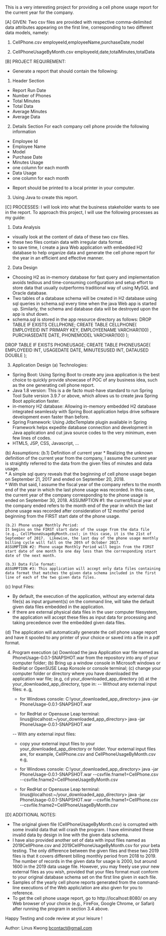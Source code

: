  This is a very interesting project for providing a cell phone usage report for the current year for the company.

[A] GIVEN: 
Two csv files are provided with respective comma-delimited data attributes appearing on the first line, corresponding to two different data models, namely:
1) CellPhone.csv
   employeeId,employeeName,purchaseDate,model
   
2) CellPhoneUsageByMonth.csv
   employeeId,date,totalMinutes,totalData


[B] PROJECT REQUIREMENT:
- Generate a report that should contain the following:

1) Header Section
* Report Run Date
* Number of Phones
* Total Minutes
* Total Data
* Average Minutes
* Average Data

2) Details Section
For each company cell phone provide the following information
* Employee Id
* Employee Name
* Model
* Purchase Date
* Minutes Usage
* one column for each month
* Data Usage
* one column for each month

- Report should be printed to a local printer in your computer.

3) Using Java to create this report.

[C] PROCESSES:
I will look into what the business stakeholder wants to see in the report.  To approach this project, I will use the following processes as my guide:

1) Data Analysis
  * visually look at the content of data of these two csv files.
  * these two files contain data with irregular data format.
  * to save time, I create a java Web application with embedded H2 database to help organize data and generate the cell phone report for the year in an efficient and effective manner.

2) Data Design
  * Choosing H2 as in-memory database for fast query and implementation avoids tedious and time-consuming configuration and setup effort to store data that usually outperforms traditional way of using MySQL and Oracle database.
  * Two tables of a database schema will be created in H2 database using sql queries in schema.sql every time when the java Web app is started up.  Similarly, the schema and database data will be destroyed upon the app is shut down.
  * schema.sql is stored in the app resource directory as follows:
  DROP TABLE IF EXISTS CELLPHONE;
CREATE TABLE CELLPHONE(
EMPLOYEEID INT  PRIMARY KEY,
EMPLOYEENAME VARCHAR(100) ,
PURCHASEDATE DATE,
PHONEMODEL VARCHAR(100)
);

DROP TABLE IF EXISTS PHONEUSAGE;
CREATE TABLE PHONEUSAGE(
EMPLOYEEID INT,
USAGEDATE DATE,
MINUTESUSED INT,
DATAUSED DOUBLE
);

3) Application Design
  (a) Technologies:
  * Spring Boot:
    Using Spring Boot to create any java application is the best choice to quickly provide showcase of POC of any business idea, such as the one generating cell phone report.
  * Java 1.8 version:
    This is a de facto must-have standard to run Spring Tool Suite version 3.9.7 or above, which allows us to create java Spring Boot application faster.
  * in-memory H2 database:
    Allowing in-memory embedded H2 database integrated seamlessly with Spring Boot application helps drive software development even faster than before.
  * Spring Framework:
    Using JdbcTemplate plugin available in Spring Framework helps expedite database connection and development in Java application and cut java source codes to the very minimum, even few lines of codes.
  * HTML5, JSP, CSS, Javascript, ...
  
  (b) Assumptions:
    (b.1) Definition of current year
    * Realizing the unknown definition of the current year from the company, I assume the current year is straightly referred to the data from the given files of minutes and data usage.  
    * A simple sql query reveals that the beginning of cell phone usage began on September 21, 2017 and ended on September 20, 2018.  
    * With that said, I assume the fiscal year of the company refers to the month end of the year in which the last phone usage was recorded.  In this case, the current year of the company corresponding to the phone usage is ended on September 30, 2018.
    ASSUMPTION #1: the current/fiscal year of the company ended refers to the month end of the year in which the last phone usage was recorded after consideration of 12 months' period beginning from the FIRST start date of the phone usage.
    
    (b.2) Phone usage Monthly Period:
    It begins on the FIRST start date of the usage from the data file (e.g., CellPhoneUsageByMonth.csv); in this case, it is the 21st of September of 2017.  Likewise, the last day of the phone usage monthly billing cycle will fall on the 20th of October 2017.   
    ASSUMPTION #2: Phone usage Monthly Period will begin from the FIRST start date of one month to one day less than the corresponding start date of the next month.
    
    (b.3) Data File format: 
    ASSUMPTION #3: This application will accept only data files containing data format that matches the given data schema included in the first line of each of the two given data files.  
    
  (c) Input Files:
  * By default, the execution of the application, without any external data file(s) as input argument(s) on the command line, will take the default given data files embedded in the application.
  * If there are external physical data files in the user computer filesystem, the application will accept these files as input data for processing and taking precedence over the embedded given data files.   
  
  (d) The application will automatically generate the cell phone usage report and have it spooled to any printer of your choice or saved into a file in a pdf format.
  
4) Program execution
  (a) Download the java Application war file named as PhoneUsage-0.0.1-SNAPSHOT.war from the repository into any of your computer folder;
  (b) Bring up a window console in Microsoft windows or RedHat or OpenSUSE Leap Konsole or console terminal;
  (c) change your computer folder or directory where you have downloaded the application war file; (e.g, cd your_downloaded_app_directory
  (d) at the your_downloaded_app_directory, type in:
      -- Without any external input files:
       e..g, 
      * for Windows console:
        C:\your_downloaded_app_directory\> java -jar PhoneUsage-0.0.1-SNAPSHOT.war

      * for RedHat or Opensuse Leap terminal:
        linus@localhost:~/your_downloaded_app_directory>  java -jar PhoneUsage-0.0.1-SNAPSHOT.war 
        
      -- With any external input files:
      * copy your external input files to your your_downloaded_app_directory or folder.
        Your external input files are, for example, CellPhone.csv and CellPhoneUsageByMonth.csv
       e.g, 
      * for Windows console: 
        C:\your_downloaded_app_directory\> java -jar PhoneUsage-0.0.1-SNAPSHOT.war --csvfile.fname1=CellPhone.csv --csvfile.fname2=CellPhoneUsageByMonth.csv
        
      * for RedHat or Opensuse Leap terminal:
        linus@localhost:~/your_downloaded_app_directory>  java -jar PhoneUsage-0.0.1-SNAPSHOT.war --csvfile.fname1=CellPhone.csv --csvfile.fname2=CellPhoneUsageByMonth.csv
        
[D] ADDITIONAL NOTES:
* The original given file (CellPhoneUsageByMonth.csv) is corrupted with some invalid data that will crash the program.  I have eliminated these invalid data by design in line with the given data schema.
* I have also provided another set of data with input files named as 2019CellPhone.csv and 2019CellPhoneUsageByMonth.csv for your beta testing.  The only difference between the given files and these two 2019 files is that it covers different billing monthly period from 2018 to 2019.  The number of records in the given data for usage is 2000, but around 1600 in the 2019 data usage file.  However, you may freely use your new external files as you wish, provided that your files format must conform to your original database schema set on the first line given in each file.
* Samples of the yearly cell phone reports generated from the command-line executions of the Web applic/ation are also given for you to reference.
* To get the cell phone usage report, go to http://localhost:8080/ on any Web browser of your choice (e.g., FireFox, Google Chrome, or Safari) after running the program in section 3.4 above.

Happy Testing and code review at your leisure !

Author: Linus Kwong
bcontact@gmail.com

